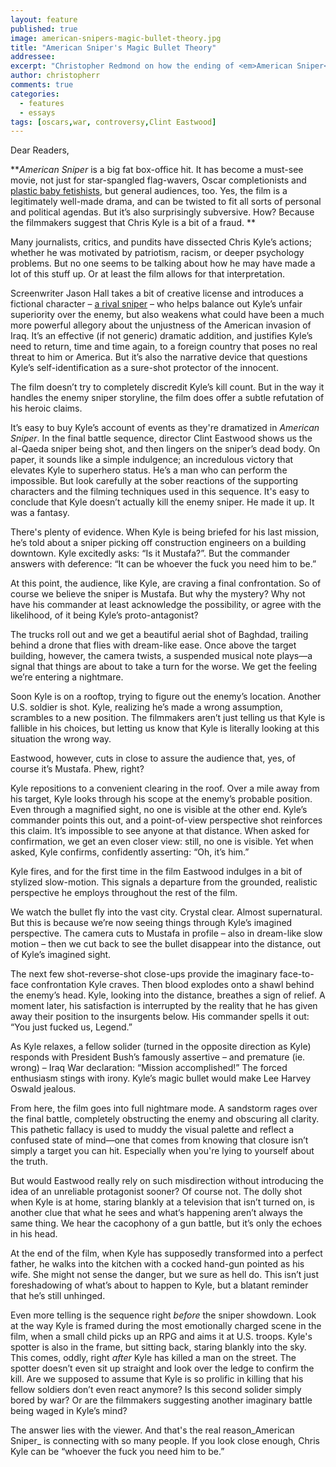 ```yaml
---
layout: feature
published: true
image: american-snipers-magic-bullet-theory.jpg
title: "American Sniper's Magic Bullet Theory"
addressee: 
excerpt: "Christopher Redmond on how the ending of <em>American Sniper</em> questions its hero's credibility."
author: christopherr
comments: true
categories:
  - features
  - essays
tags: [oscars,war, controversy,Clint Eastwood]
---
```


Dear Readers,
**_American Sniper_ is a big fat box-office hit. It has become a must-see movie, not just for star-spangled flag-wavers, Oscar completionists and [plastic baby fetishists](http://www.hollywoodreporter.com/news/american-snipers-fake-baby-mocked-764702), but general audiences, too. Yes, the film is a legitimately well-made drama, and can be twisted to fit all sorts of personal and political agendas. But it’s also surprisingly subversive. How? Because the filmmakers suggest that Chris Kyle is a bit of a fraud. **

Many journalists, critics, and pundits have dissected Chris Kyle’s actions; whether he was motivated by patriotism, racism, or deeper psychology problems. But no one seems to be talking about how he may have made a lot of this stuff up. Or at least the film allows for that interpretation. 

Screenwriter Jason Hall takes a bit of creative license and introduces a fictional character – [a rival sniper](http://www.dearcastandcrew.com/content/2015/1/16/american-sniper.html) – who helps balance out Kyle’s unfair superiority over the enemy, but also weakens what could have been a much more powerful allegory about the unjustness of the American invasion of Iraq. It’s an effective (if not generic) dramatic addition, and justifies Kyle’s need to return, time and time again, to a foreign country that poses no real threat to him or America. But it’s also the narrative device that questions Kyle’s self-identification as a sure-shot protector of the innocent. 

The film doesn’t try to completely discredit Kyle’s kill count. But in the way it handles the enemy sniper storyline, the film does offer a subtle refutation of his heroic claims. 

It’s easy to buy Kyle’s account of events as they're dramatized in _American Sniper_. In the final battle sequence, director Clint Eastwood shows us the al-Qaeda sniper being shot, and then lingers on the sniper’s dead body. On paper, it sounds like a simple indulgence; an incredulous victory that elevates Kyle to superhero status. He’s a man who can perform the impossible. But look carefully at the sober reactions of the supporting characters and the filming techniques used in this sequence. It's easy to conclude that Kyle doesn’t actually kill the enemy sniper. He made it up. It was a fantasy.

There's plenty of evidence. When Kyle is being briefed for his last mission, he’s told about a sniper picking off construction engineers on a building downtown. Kyle excitedly asks: “Is it Mustafa?”. But the commander answers with deference: “It can be whoever the fuck you need him to be.” 

At this point, the audience, like Kyle, are craving a final confrontation. So of course we believe the sniper is Mustafa. But why the mystery? Why not have his commander at least acknowledge the possibility, or agree with the likelihood, of it being Kyle’s proto-antagonist?

The trucks roll out and we get a beautiful aerial shot of Baghdad, trailing behind a drone that flies with dream-like ease. Once above the target building, however, the camera twists, a suspended musical note plays—a signal that things are about to take a turn for the worse. We get the feeling we’re entering a nightmare. 

Soon Kyle is on a rooftop, trying to figure out the enemy’s location. Another U.S. soldier is shot. Kyle, realizing he’s made a wrong assumption, scrambles to a new position. The filmmakers aren’t just telling us that Kyle is fallible in his choices, but letting us know that Kyle is literally looking at this situation the wrong way. 

Eastwood, however, cuts in close to assure the audience that, yes, of course it’s Mustafa. Phew, right? 

Kyle repositions to a convenient clearing in the roof. Over a mile away from his target, Kyle looks through his scope at the enemy’s probable position. Even through a magnified sight, no one is visible at the other end. Kyle’s commander points this out, and a point-of-view perspective shot reinforces this claim. It’s impossible to see anyone at that distance. When asked for confirmation, we get an even closer view: still, no one is visible. Yet when asked, Kyle confirms, confidently asserting: “Oh, it’s him.”

Kyle fires, and for the first time in the film Eastwood indulges in a bit of stylized slow-motion. This signals a departure from the grounded, realistic perspective he employs throughout the rest of the film. 

We watch the bullet fly into the vast city. Crystal clear. Almost supernatural. But this is because we’re now seeing things through Kyle’s imagined perspective. The camera cuts to Mustafa in profile – also in dream-like slow motion – then we cut back to see the bullet disappear into the distance, out of Kyle’s imagined sight. 

The next few shot-reverse-shot close-ups provide the imaginary face-to-face confrontation Kyle craves. Then blood explodes onto a shawl behind the enemy’s head. Kyle, looking into the distance, breathes a sign of relief. A moment later, his satisfaction is interrupted by the reality that he has given away their position to the insurgents below. His commander spells it out: “You just fucked us, Legend.”

As Kyle relaxes, a fellow solider (turned in the opposite direction as Kyle) responds with President Bush’s famously assertive – and premature (ie. wrong) – Iraq War declaration: “Mission accomplished!” The forced enthusiasm stings with irony. Kyle’s magic bullet would make Lee Harvey Oswald jealous. 

From here, the film goes into full nightmare mode. A sandstorm rages over the final battle, completely obstructing the enemy and obscuring all clarity. This pathetic fallacy is used to muddy the visual palette and reflect a confused state of mind—one that comes from knowing that closure isn’t simply a target you can hit. Especially when you're lying to yourself about the truth. 

But would Eastwood really rely on such misdirection without introducing the idea of an unreliable protagonist sooner? Of course not. The dolly shot when Kyle is at home, staring blankly at a television that isn’t turned on, is another clue that what he sees and what’s happening aren’t always the same thing. We hear the cacophony of a gun battle, but it’s only the echoes in his head. 

At the end of the film, when Kyle has supposedly transformed into a perfect father, he walks into the kitchen with a cocked hand-gun pointed as his wife. She might not sense the danger, but we sure as hell do. This isn’t just foreshadowing of what’s about to happen to Kyle, but a blatant reminder that he’s still unhinged. 

Even more telling is the sequence right _before_ the sniper showdown. Look at the way Kyle is framed during the most emotionally charged scene in the film, when a small child picks up an RPG and aims it at U.S. troops. Kyle's spotter is also in the frame, but sitting back, staring blankly into the sky. This comes, oddly, right _after_ Kyle has killed a man on the street. The spotter doesn’t even sit up straight and look over the ledge to confirm the kill. Are we supposed to assume that Kyle is so prolific in killing that his fellow soldiers don’t even react anymore? Is this second solider simply bored by war? Or are the filmmakers suggesting another imaginary battle being waged in Kyle’s mind? 

The answer lies with the viewer. And that's the real reason_American Sniper_ is connecting with so many people. If you look close enough,  Chris Kyle can be “whoever the fuck you need him to be.”